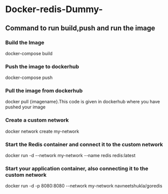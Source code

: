 # Docker-redis-Dummy-

## Command to run build,push and run the image

### Build the Image

 docker-compose build

 ### Push the image to dockerhub

 docker-compose push

 ### Pull the image from dockerhub

 docker pull {imagename}.This code is given in dockerhub where you have pushed your image

### Create a custom network
docker network create my-network

 ### Start the Redis container and connect it to the custom network
docker run -d --network my-network --name redis redis:latest

 ### Start your application container, also connecting it to the custom network
docker run -d -p 8080:8080 --network my-network navneetshukla/goredis

